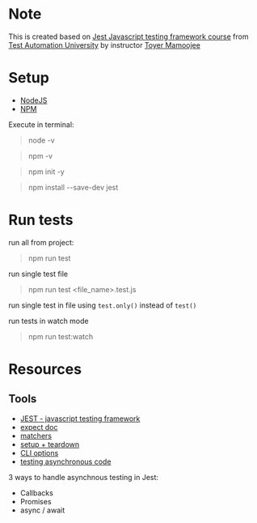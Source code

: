 # Note
This is created based on [Jest Javascript testing framework course](https://testautomationu.applitools.com/jest-testing-tutorial/) from [Test Automation University](https://testautomationu.applitools.com/) by instructor [Toyer Mamoojee](https://github.com/toyerma)

# Setup

- [NodeJS](https://nodejs.org/en/download/)
- [NPM](https://docs.npmjs.com/downloading-and-installing-node-js-and-npm)

Execute in terminal:
> node -v

> npm -v

> npm init -y

> npm install --save-dev jest

# Run tests

run all from project:
> npm run test

run single test file
> npm run test <file_name>.test.js

run single test in file using `test.only()` instead of `test()`

run tests in watch mode
> npm run test:watch

# Resources

## Tools
- [JEST - javascript testing framework](https://jestjs.io/)
- [expect doc](https://jestjs.io/docs/expect)
- [matchers](https://jestjs.io/docs/using-matchers)
- [setup + teardown](https://jestjs.io/docs/setup-teardown)
- [CLI options](https://jestjs.io/docs/cli)
- [testing asynchronous code](https://jestjs.io/docs/asynchronous)

3 ways to handle asynchnous testing in Jest:
- Callbacks
- Promises
- async / await
